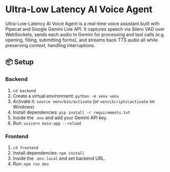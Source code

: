 # Ultra-Low Latency AI Voice Agent

Ultra-Low-Latency AI Voice Agent is a real-time voice assistant built with Pipecat and Google Gemini Live API. It captures speech via Silero VAD over WebSockets, sends each audio to Gemini for processing and tool calls (e.g. opening, filling, submitting forms), and streams back TTS audio all while preserving context, handling interruptions.


## 📦 Setup

### Backend
1. `cd backend`
2. Create a virtual environment: `python -m venv venv`
3. Activate it: `source venv/bin/activate` (or `venv\Scripts\activate` on Windows)
4. Install dependencies: `pip install -r requirements.txt`
5. Inside the `.env` and add your Gemini API key.
6. Run: `uvicorn main:app --reload`

### Frontend
1. `cd frontend`
2. Install dependencies: `npm install`
3. Inside the  `.env.local` and set backend URL.
4. Run: `npm run dev`


